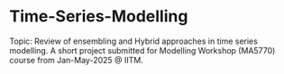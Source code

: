 # Time-Series-Modelling
Topic: Review of ensembling and Hybrid approaches in time series modelling. A short project submitted for Modelling Workshop (MA5770) course from Jan-May-2025 @ IITM. 
